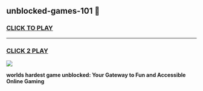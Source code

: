 
## unblocked-games-101 👋
<h3>
<a href="https://premium.freeplayer.one?title=unblocked-games-101&ref=14F">CLICK TO PLAY</a></h3>
<hr>

<h3>
<a href="https://premium.freeplayer.one?title=unblocked-games-101&ref=14F">CLICK 2 PLAY</a>
  
</h3>

<a href="https://premium.freeplayer.one?title=unblocked-games-101&ref=12F/"><img src="https://clearcache.store/games.png"></a>


**worlds hardest game unblocked: Your Gateway to Fun and Accessible Online Gaming**
